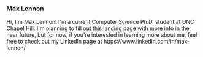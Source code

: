 <!DOCTYPE html>

<h3>Max Lennon</h3>

<p>Hi, I'm Max Lennon! I'm a current Computer Science Ph.D. student at UNC Chapel Hill. I'm planning to fill out this landing page with more info in the near future, but for now, if you're interested in learning more about me, feel free to check out my LinkedIn page at https://www.linkedin.com/in/max-lennon/ </p>